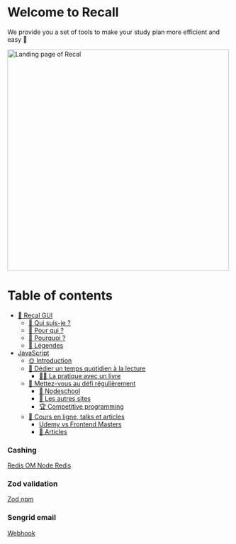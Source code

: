 # Welcome to Recall 
We provide you a set of tools to make your study plan more efficient and easy 🚀


<img src="https://ik.imagekit.io/montresor/Recal_docs/recal.png?updatedAt=1679913748177" alt="Landing page of Recal" width="500">

# Table of contents

- [👋 Recal GUI](./documentation/1-Recal-GUI/recal-gui.md)
  - [👀 Qui suis-je ?](./documentation/1-Recal-API/recal-api.md)
  - [👊 Pour qui ?](./chapters/1-introduction/1-introduction.md#-pour-qui-)
  - [💬 Pourquoi ?](./chapters/1-introduction/1-introduction.md#-pourquoi-)
  - [📌 Légendes](./chapters/1-introduction/1-introduction.md#-legendes)
- [JavaScript](./chapters/2-javascript/1-introduction.md)
  - [🌞 Introduction](./chapters/2-javascript/1-introduction.md)
  - [📕 Dédier un temps quotidien à la lecture](./chapters/2-javascript/2-lecture.md)
    - [📖📐 La pratique avec un livre](./chapters/2-javascript/2-lecture.md#-la-pratique-avec-un-livre)
  - [💪 Mettez-vous au défi régulièrement](./chapters/2-javascript/3-challenge.md#)
    - [🏫 Nodeschool](./chapters/2-javascript/3-challenge.md#-nodeschool)
    - [🔎 Les autres sites](./chapters/2-javascript/3-challenge.md#-les-autres-sites)
    - [🏆 Competitive programming](./chapters/2-javascript/3-challenge.md#-competitive-programming)
  - [🌌 Cours en ligne, talks et articles](./chapters/2-javascript/4-online-courses-talks-articles.md)
    - [Udemy vs Frontend Masters](./chapters/2-javascript/4-online-courses-talks-articles.md#udemy-vs-frontend-masters)
    - [📄 Articles](./chapters/2-javascript/4-online-courses-talks-articles.md#-articles)

### Cashing 
[Redis OM ](https://github.com/redis/redis-om-node)
[Node Redis](https://github.com/redis/node-redis)
[]()
[]()
[]()
[]()
### Zod validation
[Zod npm ](https://www.npmjs.com/package/zod)

[]()
[]()
[]()
[]()
### Sengrid email
[Webhook ](https://docs.sendgrid.com/for-developers/tracking-events/getting-started-event-webhook)

[]()
[]()
[]()
[]()
